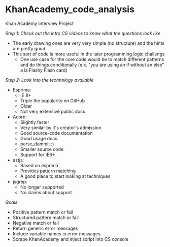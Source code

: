 KhanAcademy_code_analysis
=========================

Khan Academy Interview Project

*Step 1: Check out the intro CS videos to know what the questions look like*
- The early drawing ones are very very simple (no structure) and the hints are pretty good
- This sort of code is more useful in the later programming logic challengs
  - One use case for the core code would be to match different patterns and do things conditionally (e.x. "you are using an if without an else" a la Flashy Flash card)
  
*Step 2: Look into the technology available*
- Esprima:
  - IE 8+
  - Triple the popularity on GitHub
  - Older
  - Not very extensive public docs
- Acorn: 
  - Slightly faster
  - Very similar by it's creator's admission
  - Good source-code documentation
  - Good usage docs
  - parse_dammit :)
  - Smaller source code
  - Support for IE6+
- astjs:
  - Based on esprima
  - Provides pattern matching
  - A good place to start looking at techniques
- jsgrep:
  - No longer supported
  - No claims about support
  
*Goals:*
- Positive pattern match or fail
- Structured pattern match or fail
- Negative match or fail
- Return generic error messages
- Include variable names in error messages
- Scrape KhanAcademy and inject script into CS console